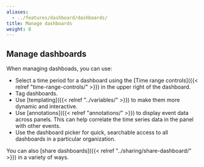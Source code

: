 ```yaml
---
aliases:
  - ../features/dashboard/dashboards/
title: Manage dashboards
weight: 8
---
```


## Manage dashboards

When managing dashboads, you can use:

- Select a time period for a dashboard using the [Time range controls]({{< relref "time-range-controls/" >}}) in the upper right of the dashboard.
- Tag dashboards.
- Use [templating]({{< relref "../variables/" >}}) to make them more dynamic and interactive.
- Use [annotations]({{< relref "annotations/" >}}) to display event data across panels. This can help correlate the time series data in the panel with other events.
- Use the dashboard picker for quick, searchable access to all dashboards in a particular organization.

You can also [share dashboards]({{< relref "../sharing/share-dashboard/" >}}) in a variety of ways.
